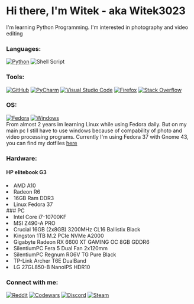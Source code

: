 # Hi there, I'm Witek - aka Witek3023
I'm learning Python Programming. I'm interested in photography and video editing

### Languages:
[![Python](https://img.shields.io/badge/python-3670A0?style=for-the-badge&logo=python&logoColor=ffdd54)](https://www.python.org/)
![Shell Script](https://img.shields.io/badge/shell_script-%23121011.svg?style=for-the-badge&logo=gnu-bash&logoColor=white)
### Tools:
[![GitHub](https://img.shields.io/badge/github-%23121011.svg?style=for-the-badge&logo=github&logoColor=white)](https://github.com/)
[![PyCharm](https://img.shields.io/badge/pycharm-143?style=for-the-badge&logo=pycharm&logoColor=black&color=black&labelColor=green)](https://www.jetbrains.com/pycharm/)
[![Visual Studio Code](https://img.shields.io/badge/Visual%20Studio%20Code-0078d7.svg?style=for-the-badge&logo=visual-studio-code&logoColor=white)](https://code.visualstudio.com/)
[![Firefox](https://img.shields.io/badge/Firefox-FF7139?style=for-the-badge&logo=Firefox-Browser&logoColor=white)](https://www.mozilla.org/en-US/firefox/new/)
[![Stack Overflow](https://img.shields.io/badge/-Stackoverflow-FE7A16?style=for-the-badge&logo=stack-overflow&logoColor=white)](https://stackoverflow.com/)
### OS:
[![Fedora](https://img.shields.io/badge/Fedora-294172?style=for-the-badge&logo=fedora&logoColor=white)](https://getfedora.org/)
[![Windows](https://img.shields.io/badge/Windows-0078D6?style=for-the-badge&logo=windows&logoColor=white)](https://www.microsoft.com/en-us/windows/windows-11)</br>
From almost 2 years im learning Linux while using Fedora daily. But on my main pc I still have to use windows because of compability of photo and video processing programs. Currently I'm using Fedora 37 with Gnome 43, you can find my dotfiles [here](https://github.com/Witek3023/DotFiles)
### Hardware:
#### HP elitebook G3
<li>AMD A10
<li>Radeon R6
<li>16GB Ram DDR3
<li>Linux Fedora 37</br>
### PC
<li>Intel Core i7-10700KF
<li>MSI Z490-A PRO
<li>Crucial 16GB (2x8GB) 3200MHz CL16 Ballistix Black
<li>Kingston 1TB M.2 PCIe NVMe A2000
<li>Gigabyte Radeon RX 6600 XT GAMING OC 8GB GDDR6
<li>SilentiumPC Fera 5 Dual Fan 2x120mm
<li>SilentiumPC Regnum RG6V TG Pure Black
<li>TP-Link Archer T6E DualBand
<li>LG 27GL850-B NanoIPS HDR10</br>

### Connect with me:
[![Reddit](https://img.shields.io/badge/Reddit-%23FF4500.svg?style=for-the-badge&logo=Reddit&logoColor=white)](https://www.reddit.com/user/Witek3023)
[![Codewars](https://img.shields.io/badge/Codewars-B1361E?style=for-the-badge&logo=codewars&logoColor=grey)](https://www.codewars.com/users/Witek3023)
[![Discord](https://img.shields.io/badge/Discord-%235865F2.svg?style=for-the-badge&logo=discord&logoColor=white)](https://discordapp.com/users/923236911584251904)
[![Steam](https://img.shields.io/badge/steam-%23000000.svg?style=for-the-badge&logo=steam&logoColor=white)](https://steamcommunity.com/profiles/76561198894259998/)
